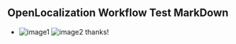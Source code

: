 ## OpenLocalization Workflow Test MarkDown
* ![image1](.\aae3170a-ca59-4ae6-911d-cbaf2cf17869.PNG)   ![image2](.\883bbe34-07cf-4044-8491-ac9a9190f0e9.png) 
thanks!